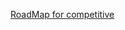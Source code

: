 [RoadMap for competitive](https://www.codechef.com/certification/data-structures-and-algorithms/prepare#foundation)
